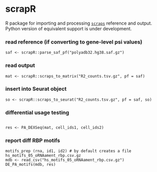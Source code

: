 # scrapR
R package for importing and processing [`scraps`](https://github.com/rnabioco/scraps) reference and output. Python version of equivalent support is under development.

### read reference (if converting to gene-level psi values)
```
saf <- scrapR::parse_saf_pf("polyadb32.hg38.saf.gz")
```

### read output
```
mat <- scrapR::scraps_to_matrix("R2_counts.tsv.gz", pf = saf)
```

### insert into Seurat object
```
so <- scrapR::scraps_to_seurat("R2_counts.tsv.gz", pf = saf, so)
```
### differential usage testing
```

res <- PA_DEXSeq(mat, cell_ids1, cell_ids2)
```

### report diff RBP motifs
```
motifs_prep (rna, id1, id2) # by default creates a file hs_motifs_05_oRNAament_rbp.csv.gz
mdb <- read_csv("hs_motifs_05_oRNAament_rbp.csv.gz")
DE_PA_motifs(mdb, res)
```
